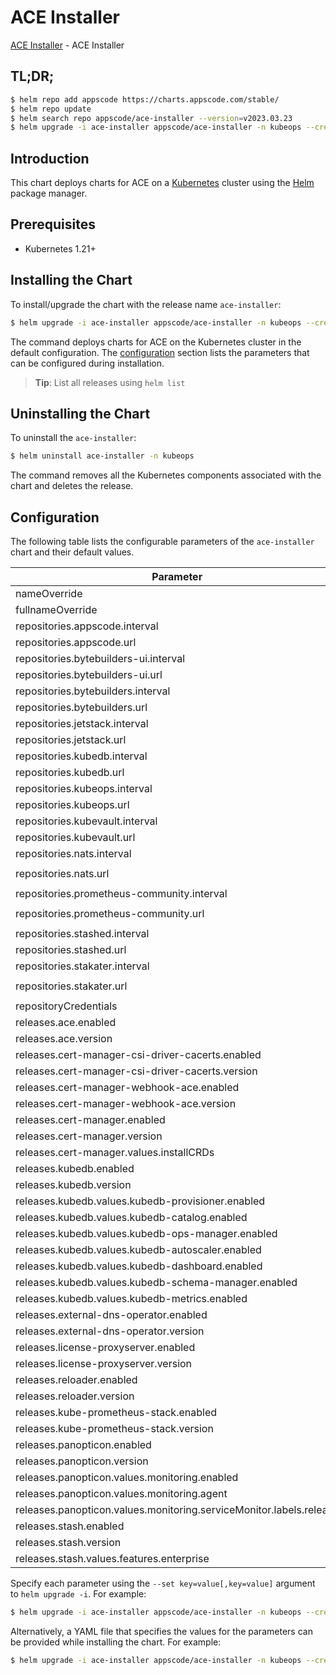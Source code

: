 # ACE Installer

[ACE Installer](https://github.com/bytebuilders/installer) - ACE Installer

## TL;DR;

```bash
$ helm repo add appscode https://charts.appscode.com/stable/
$ helm repo update
$ helm search repo appscode/ace-installer --version=v2023.03.23
$ helm upgrade -i ace-installer appscode/ace-installer -n kubeops --create-namespace --version=v2023.03.23
```

## Introduction

This chart deploys charts for ACE on a [Kubernetes](http://kubernetes.io) cluster using the [Helm](https://helm.sh) package manager.

## Prerequisites

- Kubernetes 1.21+

## Installing the Chart

To install/upgrade the chart with the release name `ace-installer`:

```bash
$ helm upgrade -i ace-installer appscode/ace-installer -n kubeops --create-namespace --version=v2023.03.23
```

The command deploys charts for ACE on the Kubernetes cluster in the default configuration. The [configuration](#configuration) section lists the parameters that can be configured during installation.

> **Tip**: List all releases using `helm list`

## Uninstalling the Chart

To uninstall the `ace-installer`:

```bash
$ helm uninstall ace-installer -n kubeops
```

The command removes all the Kubernetes components associated with the chart and deletes the release.

## Configuration

The following table lists the configurable parameters of the `ace-installer` chart and their default values.

|                              Parameter                              | Description |                             Default                             |
|---------------------------------------------------------------------|-------------|-----------------------------------------------------------------|
| nameOverride                                                        |             | <code>""</code>                                                 |
| fullnameOverride                                                    |             | <code>""</code>                                                 |
| repositories.appscode.interval                                      |             | <code>1h0m0s</code>                                             |
| repositories.appscode.url                                           |             | <code>https://charts.appscode.com/stable/</code>                |
| repositories.bytebuilders-ui.interval                               |             | <code>1h0m0s</code>                                             |
| repositories.bytebuilders-ui.url                                    |             | <code>https://bundles.byte.builders/ui/</code>                  |
| repositories.bytebuilders.interval                                  |             | <code>1h0m0s</code>                                             |
| repositories.bytebuilders.url                                       |             | <code>https://charts.appscode.com/stable/</code>                |
| repositories.jetstack.interval                                      |             | <code>1h0m0s</code>                                             |
| repositories.jetstack.url                                           |             | <code>https://charts.jetstack.io</code>                         |
| repositories.kubedb.interval                                        |             | <code>1h0m0s</code>                                             |
| repositories.kubedb.url                                             |             | <code>https://charts.appscode.com/stable/</code>                |
| repositories.kubeops.interval                                       |             | <code>1h0m0s</code>                                             |
| repositories.kubeops.url                                            |             | <code>https://charts.appscode.com/stable/</code>                |
| repositories.kubevault.interval                                     |             | <code>1h0m0s</code>                                             |
| repositories.kubevault.url                                          |             | <code>https://charts.appscode.com/stable/</code>                |
| repositories.nats.interval                                          |             | <code>1h0m0s</code>                                             |
| repositories.nats.url                                               |             | <code>https://nats-io.github.io/k8s/helm/charts/</code>         |
| repositories.prometheus-community.interval                          |             | <code>1h0m0s</code>                                             |
| repositories.prometheus-community.url                               |             | <code>https://prometheus-community.github.io/helm-charts</code> |
| repositories.stashed.interval                                       |             | <code>1h0m0s</code>                                             |
| repositories.stashed.url                                            |             | <code>https://charts.appscode.com/stable/</code>                |
| repositories.stakater.interval                                      |             | <code>1h0m0s</code>                                             |
| repositories.stakater.url                                           |             | <code>https://stakater.github.io/stakater-charts</code>         |
| repositoryCredentials                                               |             | <code>{}</code>                                                 |
| releases.ace.enabled                                                |             | <code>false</code>                                              |
| releases.ace.version                                                |             | <code>"v2023.03.23"</code>                                      |
| releases.cert-manager-csi-driver-cacerts.enabled                    |             | <code>true</code>                                               |
| releases.cert-manager-csi-driver-cacerts.version                    |             | <code>"v2023.03.23"</code>                                      |
| releases.cert-manager-webhook-ace.enabled                           |             | <code>true</code>                                               |
| releases.cert-manager-webhook-ace.version                           |             | <code>"v2023.03.23"</code>                                      |
| releases.cert-manager.enabled                                       |             | <code>true</code>                                               |
| releases.cert-manager.version                                       |             | <code>"v1.11.0"</code>                                          |
| releases.cert-manager.values.installCRDs                            |             | <code>true</code>                                               |
| releases.kubedb.enabled                                             |             | <code>true</code>                                               |
| releases.kubedb.version                                             |             | <code>"v2023.04.10"</code>                                      |
| releases.kubedb.values.kubedb-provisioner.enabled                   |             | <code>true</code>                                               |
| releases.kubedb.values.kubedb-catalog.enabled                       |             | <code>true</code>                                               |
| releases.kubedb.values.kubedb-ops-manager.enabled                   |             | <code>false</code>                                              |
| releases.kubedb.values.kubedb-autoscaler.enabled                    |             | <code>false</code>                                              |
| releases.kubedb.values.kubedb-dashboard.enabled                     |             | <code>false</code>                                              |
| releases.kubedb.values.kubedb-schema-manager.enabled                |             | <code>false</code>                                              |
| releases.kubedb.values.kubedb-metrics.enabled                       |             | <code>true</code>                                               |
| releases.external-dns-operator.enabled                              |             | <code>true</code>                                               |
| releases.external-dns-operator.version                              |             | <code>"v2023.03.23"</code>                                      |
| releases.license-proxyserver.enabled                                |             | <code>true</code>                                               |
| releases.license-proxyserver.version                                |             | <code>"v2023.03.23"</code>                                      |
| releases.reloader.enabled                                           |             | <code>true</code>                                               |
| releases.reloader.version                                           |             | <code>"v1.0.24"</code>                                          |
| releases.kube-prometheus-stack.enabled                              |             | <code>true</code>                                               |
| releases.kube-prometheus-stack.version                              |             | <code>""</code>                                                 |
| releases.panopticon.enabled                                         |             | <code>true</code>                                               |
| releases.panopticon.version                                         |             | <code>"v2023.03.23"</code>                                      |
| releases.panopticon.values.monitoring.enabled                       |             | <code>true</code>                                               |
| releases.panopticon.values.monitoring.agent                         |             | <code>prometheus.io/operator</code>                             |
| releases.panopticon.values.monitoring.serviceMonitor.labels.release |             | <code>kube-prometheus-stack</code>                              |
| releases.stash.enabled                                              |             | <code>true</code>                                               |
| releases.stash.version                                              |             | <code>"v2023.04.30"</code>                                      |
| releases.stash.values.features.enterprise                           |             | <code>true</code>                                               |


Specify each parameter using the `--set key=value[,key=value]` argument to `helm upgrade -i`. For example:

```bash
$ helm upgrade -i ace-installer appscode/ace-installer -n kubeops --create-namespace --version=v2023.03.23 --set repositories.appscode.interval=1h0m0s
```

Alternatively, a YAML file that specifies the values for the parameters can be provided while
installing the chart. For example:

```bash
$ helm upgrade -i ace-installer appscode/ace-installer -n kubeops --create-namespace --version=v2023.03.23 --values values.yaml
```
